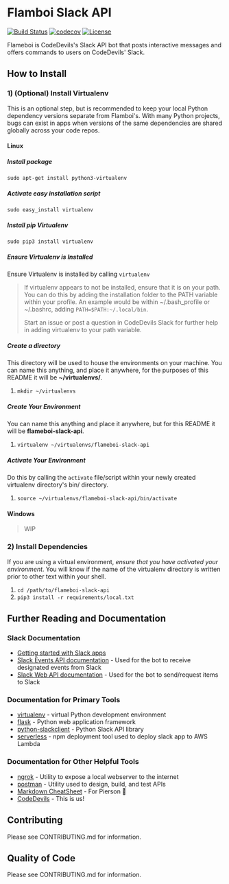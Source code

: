 # Flamboi Slack API

[![Build Status](https://travis-ci.com/ASU-CodeDevils/flameboi-slack-api.svg?branch=master)](https://travis-ci.com/ASU-CodeDevils/flameboi-slack-api)
[![codecov](https://codecov.io/gh/ASU-CodeDevils/flameboi-slack-api/branch/master/graph/badge.svg)](https://codecov.io/gh/ASU-CodeDevils/flameboi-slack-api)
[![License](https://img.shields.io/badge/license-MIT-blue.svg)](https://github.com/ASU-CodeDevils/flameboi-slack-api/blob/dev/LICENSE)

Flameboi is CodeDevils's Slack API bot that posts interactive messages and offers commands to users on CodeDevils' Slack.

## How to Install

### 1) (Optional) Install Virtualenv

This is an optional step, but is recommended to keep your local Python dependency versions separate from Flamboi's. With many Python projects, bugs can exist in apps when versions of the same dependencies are shared globally across your code repos.

#### Linux

##### Install package

`sudo apt-get install python3-virtualenv`

##### Activate easy installation script

`sudo easy_install virtualenv`

##### Install pip Virtualenv

`sudo pip3 install virtualenv`

##### Ensure Virtualenv is Installed

Ensure Virtualenv is installed by calling `virtualenv`

> If virtualenv appears to not be installed, ensure that it is on your path. You can do this by adding the installation folder to the PATH variable within your profile. An example would be within ~/.bash_profile or ~/.bashrc, adding `PATH=$PATH:~/.local/bin`.
>
> Start an issue or post a question in CodeDevils Slack for further help in adding virtualenv to your path variable.

##### Create a directory

This directory will be used to house the environments on your machine. You can name this anything, and place it anywhere, for the purposes of this README it will be **~/virtualenvs/**.

1. `mkdir ~/virtualenvs`

##### Create Your Environment

You can name this anything and place it anywhere, but for this README it will be **flameboi-slack-api**.

1. `virtualenv ~/virtualenvs/flameboi-slack-api`

##### Activate Your Environment

Do this by calling the `activate` file/script within your newly created virtualenv directory's bin/ directory.

1. `source ~/virtualenvs/flameboi-slack-api/bin/activate`

#### Windows

> WIP

### 2) Install Dependencies

If you are using a virtual environment, *ensure that you have activated your environment*. You will know if the name of the virtualenv directory is written prior to other text within your shell.

1. `cd /path/to/flameboi-slack-api`
1. `pip3 install -r requirements/local.txt`

## Further Reading and Documentation

### Slack Documentation

- [Getting started with Slack apps](https://api.slack.com/slack-apps)
- [Slack Events API documentation](https://api.slack.com/events) - Used for the bot to receive designated events from Slack
- [Slack Web API documentation](https://api.slack.com/web) - Used for the bot to send/request items to Slack

### Documentation for Primary Tools

- [virtualenv](https://virtualenv.pypa.io/en/latest/userguide/) - virtual Python development environment
- [flask](http://flask.pocoo.org/) - Python web application framework
- [python-slackclient](http://python-slackclient.readthedocs.io/en/latest/) - Python Slack API library
- [serverless](https://www.serverless.com/framework/docs/) - npm deployment tool used to deploy slack app to AWS Lambda

### Documentation for Other Helpful Tools

- [ngrok](https://ngrok.com/docs) - Utility to expose a local webserver to the internet
- [postman](https://www.getpostman.com/docs/) - Utility used to design, build, and test APIs
- [Markdown CheatSheet](https://github.com/adam-p/markdown-here/wiki/Markdown-Cheatsheet) - For Pierson :troll:
- [CodeDevils](https://codedevils.org) - This is us!

## Contributing

Please see CONTRIBUTING.md for information.

## Quality of Code

Please see CONTRIBUTING.md for information.
